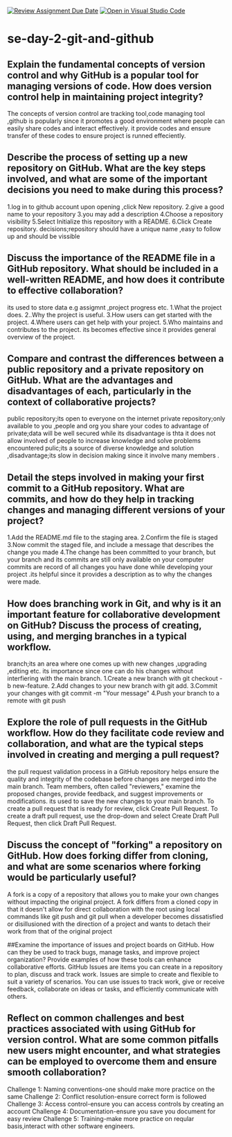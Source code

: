[![Review Assignment Due Date](https://classroom.github.com/assets/deadline-readme-button-22041afd0340ce965d47ae6ef1cefeee28c7c493a6346c4f15d667ab976d596c.svg)](https://classroom.github.com/a/8wgCKhpZ)
[![Open in Visual Studio Code](https://classroom.github.com/assets/open-in-vscode-2e0aaae1b6195c2367325f4f02e2d04e9abb55f0b24a779b69b11b9e10269abc.svg)](https://classroom.github.com/online_ide?assignment_repo_id=15584861&assignment_repo_type=AssignmentRepo)
# se-day-2-git-and-github
## Explain the fundamental concepts of version control and why GitHub is a popular tool for managing versions of code. How does version control help in maintaining project integrity?
The concepts of version control are tracking tool,code managing tool ,github is popularly since it promotes a good environment where people can easily share codes and interact effectively.
it provide codes and ensure transfer of these codes to ensure project is runned effeciently.

## Describe the process of setting up a new repository on GitHub. What are the key steps involved, and what are some of the important decisions you need to make during this process?
1.log in to github account upon opening ,click New repository.
2.give a good name to your repository
3.you may add a description 
4.Choose a repository visibility
5.Select Initialize this repository with a README.
6.Click Create repository.
decisions;repository should have a unique name ,easy to follow up and should be vissible
## Discuss the importance of the README file in a GitHub repository. What should be included in a well-written README, and how does it contribute to effective collaboration?
its used to store data e.g assigmnt ,project progress etc.
1.What the project does.
2..Why the project is useful.
3.How users can get started with the project.
4.Where users can get help with your project.
5.Who maintains and contributes to the project.
its becomes effective since it provides general overview of the project.
## Compare and contrast the differences between a public repository and a private repository on GitHub. What are the advantages and disadvantages of each, particularly in the context of collaborative projects?
public repository;its open to everyone on the internet
private repository;only available to you ,people and org you share your codes to
advantage of private;data will be well secured while its disadvantage is thta it does not allow involved of people to increase knowledge and solve problems encountered
pulic;its a source of diverse knowledge and solution ,disadvantage;its slow in decision making since it involve many members .

## Detail the steps involved in making your first commit to a GitHub repository. What are commits, and how do they help in tracking changes and managing different versions of your project?
1.Add the README.md file to the staging area.
2.Confirm the file is staged
3.Now commit the staged file, and include a message that describes the change you made
4.The change has been committed to your branch, but your branch and its commits are still only available on your computer
commits are record of all changes you have done while developing your project .its helpful since it provides a description as to why the changes were made.


## How does branching work in Git, and why is it an important feature for collaborative development on GitHub? Discuss the process of creating, using, and merging branches in a typical workflow.
branch;its an area where one comes up with new changes ,upgrading ,editing etc.
its importance since one can do his changes without interfiering with the main branch.
1.Create a new branch with git checkout -b new-feature.
2.Add changes to your new branch with git add.
3.Commit your changes with git commit -m "Your message"
4.Push your branch to a remote with git push
## Explore the role of pull requests in the GitHub workflow. How do they facilitate code review and collaboration, and what are the typical steps involved in creating and merging a pull request?
the pull request validation process in a GitHub repository helps ensure the quality and integrity of the codebase before changes are merged into the main branch. Team members, often called "reviewers," examine the proposed changes, provide feedback, and suggest improvements or modifications.
its used to save the new changes to your main branch.
To create a pull request that is ready for review, click Create Pull Request. To create a draft pull request, use the drop-down and select Create Draft Pull Request, then click Draft Pull Request.

## Discuss the concept of "forking" a repository on GitHub. How does forking differ from cloning, and what are some scenarios where forking would be particularly useful?
A fork is a copy of a repository that allows you to make your own changes without impacting the original project. A fork differs from a cloned copy in that it doesn't allow for direct collaboration with the root using local commands like git push and git pull
when a developer becomes dissatisfied or disillusioned with the direction of a project and wants to detach their work from that of the original project

##Examine the importance of issues and project boards on GitHub. How can they be used to track bugs, manage tasks, and improve project organization? Provide examples of how these tools can enhance collaborative efforts.
GitHub Issues are items you can create in a repository to plan, discuss and track work. Issues are simple to create and flexible to suit a variety of scenarios. You can use issues to track work, give or receive feedback, collaborate on ideas or tasks, and efficiently communicate with others.

## Reflect on common challenges and best practices associated with using GitHub for version control. What are some common pitfalls new users might encounter, and what strategies can be employed to overcome them and ensure smooth collaboration?
Challenge 1: Naming conventions-one should make more practice on the same 
Challenge 2: Conflict resolution-ensure correct form is followed
Challenge 3: Access control-ensure you can access controls by creating an account
Challenge 4: Documentation-ensure you save you document for easy review
Challenge 5: Training-make more practice on reqular basis,interact with other software engineers.
